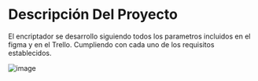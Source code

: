 # Descripción Del Proyecto
El encriptador se desarrollo siguiendo todos los parametros incluidos en el figma y en el Trello. Cumpliendo con cada uno de los requisitos establecidos.

![image](https://github.com/Mariana-Sala/AluraChallenges_Encriptador/assets/118412007/089aa417-08a3-49f7-a419-348c2b1cb7a4)
